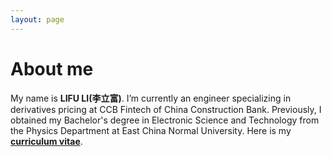 ```yaml
---
layout: page
---
```


# About me


My name is **LIFU LI(李立富)**. I’m currently an engineer specializing in derivatives pricing at CCB Fintech of China Construction Bank. Previously, I obtained my Bachelor's degree in Electronic Science and Technology from the Physics Department at East China Normal University. Here is my [**curriculum vitae**](https://lilifu.me/file/lilifu_cv.pdf).




<br>

<br>

<br>

<br>

<br>

<br>

<br>

<br>

<br>

<br>

<br>

<br>

<br>

<br>

<br>

<br>

<br>

<br>

<br>

<br>

<br>